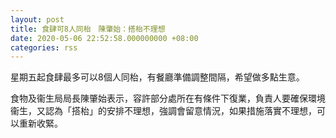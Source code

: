 ```yaml
---
layout: post
title: 食肆可8人同枱　陳肇始：搭枱不理想
date: 2020-05-06 22:52:58.000000000 +08:00
categories: rss
---
```


星期五起食肆最多可以8個人同枱，有餐廳準備調整間隔，希望做多點生意。

食物及衞生局局長陳肇始表示，容許部分處所在有條件下復業，負責人要確保環境衞生，又認為「搭枱」的安排不理想，強調會留意情況，如果措施落實不理想，可以重新收緊。
